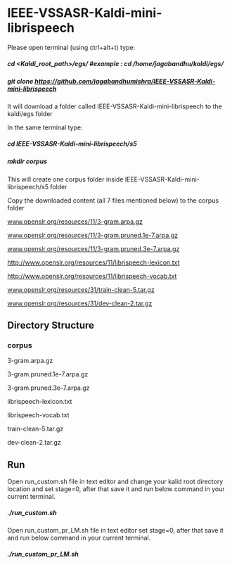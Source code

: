 # IEEE-VSSASR-Kaldi-mini-librispeech

Please open terminal (using ctrl+alt+t) type: 

##### cd <Kaldi_root_path>/egs/                                           #example : cd /home/jagabandhu/kaldi/egs/

##### git clone https://github.com/jagabandhumishra/IEEE-VSSASR-Kaldi-mini-librispeech

It will download a folder called IEEE-VSSASR-Kaldi-mini-librispeech to the kaldi/egs folder

In the same terminal type:


##### cd IEEE-VSSASR-Kaldi-mini-librispeech/s5


##### mkdir corpus   

This will create one corpus folder inside IEEE-VSSASR-Kaldi-mini-librispeech/s5 folder

Copy the downloaded content (all 7 files mentioned below) to the corpus folder

www.openslr.org/resources/11/3-gram.arpa.gz

www.openslr.org/resources/11/3-gram.pruned.1e-7.arpa.gz

www.openslr.org/resources/11/3-gram.pruned.3e-7.arpa.gz

http://www.openslr.org/resources/11/librispeech-lexicon.txt

http://www.openslr.org/resources/11/librispeech-vocab.txt

www.openslr.org/resources/31/train-clean-5.tar.gz

www.openslr.org/resources/31/dev-clean-2.tar.gz

## Directory Structure

### corpus

 3-gram.arpa.gz
 
 3-gram.pruned.1e-7.arpa.gz
 
 3-gram.pruned.3e-7.arpa.gz
 
 librispeech-lexicon.txt
 
 librispeech-vocab.txt
 
 train-clean-5.tar.gz
 
 dev-clean-2.tar.gz
 
## Run 

Open run_custom.sh file in text editor and change your kalid root directory location and set stage=0, after that save it and run below command in your current terminal.

##### ./run_custom.sh

Open run_custom_pr_LM.sh file in text editor set stage=0, after that save it and run below command in your current terminal.

##### ./run_custom_pr_LM.sh
